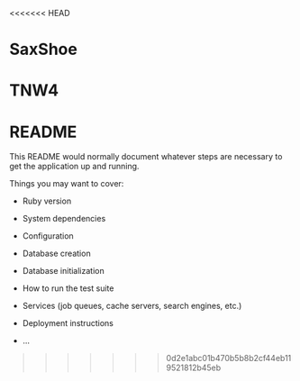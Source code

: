 <<<<<<< HEAD
# SaxShoe
TNW4
=======
# README

This README would normally document whatever steps are necessary to get the
application up and running.

Things you may want to cover:

* Ruby version

* System dependencies

* Configuration

* Database creation

* Database initialization

* How to run the test suite

* Services (job queues, cache servers, search engines, etc.)

* Deployment instructions

* ...
>>>>>>> 0d2e1abc01b470b5b8b2cf44eb119521812b45eb
